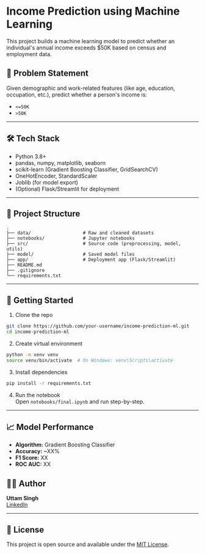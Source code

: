 # Income Prediction using Machine Learning

This project builds a machine learning model to predict whether an individual's annual income exceeds $50K based on census and employment data.

## 📌 Problem Statement

Given demographic and work-related features (like age, education, occupation, etc.), predict whether a person's income is:

- `<=50K`
- `>50K`

---

## 🛠️ Tech Stack

- Python 3.8+
- pandas, numpy, matplotlib, seaborn
- scikit-learn (Gradient Boosting Classifier, GridSearchCV)
- OneHotEncoder, StandardScaler
- Joblib (for model export)
- (Optional) Flask/Streamlit for deployment

---

## 📂 Project Structure

```
.
├── data/                   # Raw and cleaned datasets
├── notebooks/              # Jupyter notebooks
├── src/                    # Source code (preprocessing, model, utils)
├── model/                  # Saved model files
├── app/                    # Deployment app (Flask/Streamlit)
├── README.md
├── .gitignore
└── requirements.txt
```

---

## 🚀 Getting Started

1. Clone the repo  
```bash
git clone https://github.com/your-username/income-prediction-ml.git
cd income-prediction-ml
```

2. Create virtual environment  
```bash
python -m venv venv
source venv/bin/activate  # On Windows: venv\Scripts\activate
```

3. Install dependencies  
```bash
pip install -r requirements.txt
```

4. Run the notebook  
Open `notebooks/final.ipynb` and run step-by-step.

---

## 📈 Model Performance

- **Algorithm:** Gradient Boosting Classifier  
- **Accuracy:** ~XX%  
- **F1 Score:** XX  
- **ROC AUC:** XX


## 👨‍💻 Author

**Uttam Singh**  
[LinkedIn](https://www.linkedin.com/in/uttam-singh-b3b88a364)

---

## 📝 License

This project is open source and available under the [MIT License](LICENSE).
